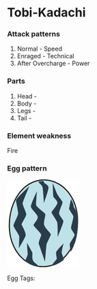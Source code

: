 # Tobi-Kadachi

### Attack patterns
1. Normal - Speed
2. Enraged - Technical
3. After Overcharge - Power

### Parts
1. Head - 
2. Body - 
3. Legs - 
4. Tail - 

### Element weakness
Fire 

### Egg pattern
![image info](../assets/tobi-kadachi.png)

Egg Tags: 